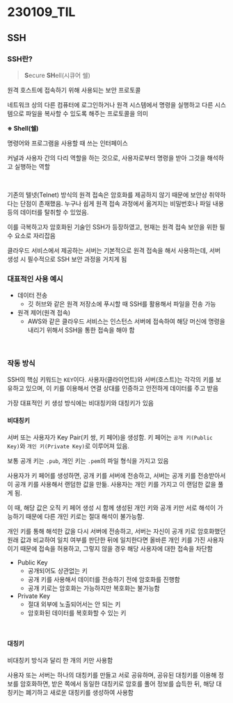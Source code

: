 # 230109_TIL

## SSH

### SSH란?

> **S**ecure **SH**ell(시큐어 쉘)

원격 호스트에 접속하기 위해 사용되는 보안 프로토콜

네트워크 상의 다른 컴퓨터에 로그인하거나 원격 시스템에서 명령을 실행하고 다른 시스템으로 파일을 복사할 수 있도록 해주는 프로토콜을 의미

**※ Shell(쉘)**

명령어와 프로그램을 사용할 때 쓰는 인터페이스

커널과 사용자 간의 다리 역할을 하는 것으로, 사용자로부터 명령을 받아 그것을 해석하고 실행하는 역할

<br>

기존의 텔넷(Telnet) 방식의 원격 접속은 암호화를 제공하지 않기 때문에 보안상 취약하다는 단점이 존재했음. 누구나 쉽게 원격 접속 과정에서 옮겨지는 비밀번호나 파일 내용 등의 데이터를 탈취할 수 있었음.

이를 극복하고자 암호화된 기술인 SSH가 등장하였고, 현재는 원격 접속 보안을 위한 필수 요소로 자리잡음

클라우드 서비스에서 제공하는 서버는 기본적으로 원격 접속을 해서 사용하는데, 서버 생성 시 필수적으로 SSH 보안 과정을 거치게 됨

### 대표적인 사용 예시

- 데이터 전송
  - 깃 허브와 같은 원격 저장소에 푸시할 때 SSH를 활용해서 파일을 전송 가능
- 원격 제어(원격 접속)
  - AWS와 같은 클라우드 서비스는 인스턴스 서버에 접속하여 해당 머신에 명령을 내리기 위해서 SSH을 통한 접속을 해야 함

<br>

###  작동 방식

SSH의 핵심 키워드는 `KEY`이다. 사용자(클라이언트)와 서버(호스트)는 각각의 키를 보유하고 있으며, 이 키를 이용해서 연결 상대를 인증하고 안전하게 데이터를 주고 받음

가장 대표적인 키 생성 방식에는 비대칭키와 대칭키가 있음

#### 비대칭키

서버 또는 사용자가 Key Pair(키 쌍, 키 페어)을 생성함. 키 페어는 `공개 키(Public Key)`와 `개인 키(Private Key)`로 이루어져 있음.

보통 공개 키는 `.pub`, 개인 키는 `.pem`의 파일 형식을 가지고 있음

사용자가 키 페어를 생성하면, 공개 키를 서버에 전송하고, 서버는 공개 키를 전송받아서 이 공개 키를 사용해서 랜덤한 값을 만듦. 사용자는 개인 키를 가지고 이 랜덤한 값을 풀게 됨.

이 때, 해당 값은 오직 키 페어 생성 시 함께 생성된 개인 키와 공개 키만 서로 해석이 가능하기 때문에 다른 개인 키로는 절대 해석이 불가능함.

개인 키를 통해 해석한 값을 다시 서버에 전송하고, 서버는 자신이 공개 키로 암호화했던 원래 값과 비교하여 일치 여부를 판단한 뒤에 일치한다면 올바른 개인 키를 가진 사용자이기 때문에 접속을 허용하고, 그렇지 않을 경우 해당 사용자에 대한 접속을 차단함

- Public Key
  - 공개되어도 상관없는 키
  - 공개 키를 사용해서 데이터를 전송하기 전에 암호화를 진행함
  - 공개 키로는 암호화는 가능하지만 복호화는 불가능함
- Private Key
  - 절대 외부에 노출되어서는 안 되는 키
  - 암호화된 데이터를 복호화할 수 있는 키

<br>

#### 대칭키

비대칭키 방식과 달리 한 개의 키만 사용함

사용자 또는 서버는 하나의 대칭키를 만들고 서로 공유하며, 공유된 대칭키를 이용해 정보를 암호화하면, 받은 쪽에서 동일한 대칭키로 암호를 풀어 정보를 습득한 뒤, 해당 대칭키는 폐기하고 새로운 대칭키를 생성하여 사용함
